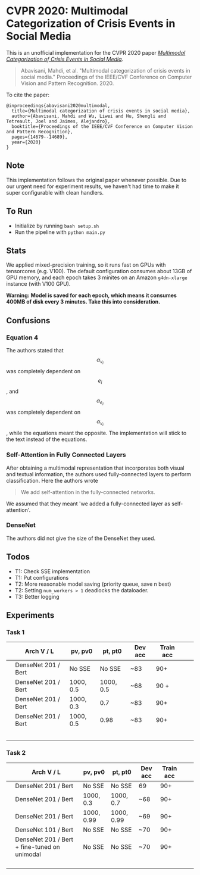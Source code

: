 # CVPR 2020: Multimodal Categorization of Crisis Events in Social Media

This is an unofficial implementation for the CVPR 2020 paper [*Multimodal Categorization of Crisis Events in Social Media*](https://openaccess.thecvf.com/content_CVPR_2020/papers/Abavisani_Multimodal_Categorization_of_Crisis_Events_in_Social_Media_CVPR_2020_paper.pdf).

> Abavisani, Mahdi, et al. "Multimodal categorization of crisis events in social media." Proceedings of the IEEE/CVF Conference on Computer Vision and Pattern Recognition. 2020.

To cite the paper:
```
@inproceedings{abavisani2020multimodal,
  title={Multimodal categorization of crisis events in social media},
  author={Abavisani, Mahdi and Wu, Liwei and Hu, Shengli and Tetreault, Joel and Jaimes, Alejandro},
  booktitle={Proceedings of the IEEE/CVF Conference on Computer Vision and Pattern Recognition},
  pages={14679--14689},
  year={2020}
}
```

## Note
This implementation follows the original paper whenever possible. Due to our urgent need for experiment results, we haven't had time to make it super configurable with clean handlers.


## To Run
- Initialize by running `bash setup.sh`
- Run the pipeline with `python main.py`

## Stats
We applied mixed-precision training, so it runs fast on GPUs with tensorcores (e.g. V100). The default configuration consumes about 13GB of GPU memory, and each epoch takes 3 minites on an Amazon `g4dn-xlarge` instance (with V100 GPU).

**Warning: Model is saved for each epoch, which means it consumes 400MB of disk every 3 minutes. Take this into consideration.**


## Confusions
### Equation 4
The authors stated that $$\alpha_{v_i}$$ was completely dependent on $$e_i$$, and $$\alpha_{e_i}$$ was completely dependent on $$\alpha_{v_i}$$, while the equations meant the opposite. The implementation will stick to the text instead of the equations.

### Self-Attention in Fully Connected Layers
After obtaining a multimodal representation that incorporates both visual and textual information, the authors used fully-connected layers to perform classification. Here the authors wrote 

> We add self-attention in the fully-connected networks. 

 We assumed that they meant 'we added a fully-connected layer as self-attention'.

### DenseNet
The authors did not give the size of the DenseNet they used.


## Todos
- T1: Check SSE implementation
- T1: Put configurations 
- T2: More reasonable model saving (priority queue, save n best)
- T2: Setting `num_workers > 1` deadlocks the dataloader.
- T3: Better logging





## Experiments 

### Task 1

|      | Arch V / L          | pv, pv0   | pt, pt0   | Dev acc | Train acc |      |      |
| ---- | ------------------- | --------- | --------- | ------- | --------- | ---- | ---- |
|      | DenseNet 201 / Bert | No SSE    | No SSE    | ~83     | 90+       |      |      |
|      | DenseNet 201 / Bert | 1000, 0.5 | 1000, 0.5 | ~68     | 90 +      |      |      |
|      | DenseNet 201 / Bert | 1000, 0.3 | 0.7       | ~83     | 90+       |      |      |
|      | DenseNet 201 / Bert | 1000, 0.5 | 0.98      | ~83     | 90+       |      |      |
|      |                     |           |           |         |           |      |      |
|      |                     |           |           |         |           |      |      |
|      |                     |           |           |         |           |      |      |
|      |                     |           |           |         |           |      |      |
|      |                     |           |           |         |           |      |      |

### Task 2

|      | Arch V / L                                   | pv, pv0    | pt, pt0    | Dev acc | Train acc |      |      |
| ---- | -------------------------------------------- | ---------- | ---------- | ------- | --------- | ---- | ---- |
|      | DenseNet 201 / Bert                          | No SSE     | No SSE     | 69      | 90+       |      |      |
|      | DenseNet 201 / Bert                          | 1000, 0.3  | 1000, 0.7  | ~68     | 90+       |      |      |
|      | DenseNet 201 / Bert                          | 1000, 0.99 | 1000, 0.99 | ~69     | 90+       |      |      |
|      | DenseNet 101 / Bert                          | No SSE     | No SSE     | ~70     | 90+       |      |      |
|      | DenseNet 201 / Bert + fine-tuned on unimodal | No SSE     | No SSE     | ~70     | 90+       |      |      |
|      |                                              |            |            |         |           |      |      |
|      |                                              |            |            |         |           |      |      |
|      |                                              |            |            |         |           |      |      |
|      |                                              |            |            |         |           |      |      |